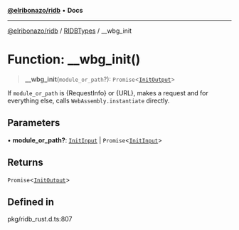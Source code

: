 [**@elribonazo/ridb**](../../../README.md) • **Docs**

***

[@elribonazo/ridb](../../../README.md) / [RIDBTypes](../README.md) / \_\_wbg\_init

# Function: \_\_wbg\_init()

> **\_\_wbg\_init**(`module_or_path`?): `Promise`\<[`InitOutput`](../interfaces/InitOutput.md)\>

If `module_or_path` is {RequestInfo} or {URL}, makes a request and
for everything else, calls `WebAssembly.instantiate` directly.

## Parameters

• **module\_or\_path?**: [`InitInput`](../type-aliases/InitInput.md) \| `Promise`\<[`InitInput`](../type-aliases/InitInput.md)\>

## Returns

`Promise`\<[`InitOutput`](../interfaces/InitOutput.md)\>

## Defined in

pkg/ridb\_rust.d.ts:807
